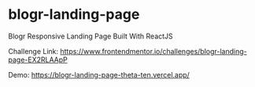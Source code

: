 # blogr-landing-page
Blogr Responsive Landing Page Built With ReactJS

Challenge Link: https://www.frontendmentor.io/challenges/blogr-landing-page-EX2RLAApP

Demo: https://blogr-landing-page-theta-ten.vercel.app/
